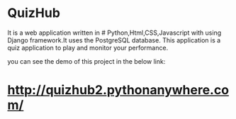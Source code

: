 # QuizHub
It is a web application written in # Python,Html,CSS,Javascript with using Django framework.It uses the PostgreSQL database. This application is a quiz application to play and monitor your performance.

you can see the demo of this project in the below link:
# http://quizhub2.pythonanywhere.com/
